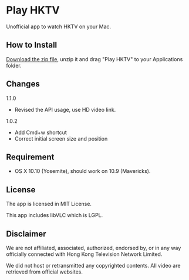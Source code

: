 Play HKTV
=========

Unofficial app to watch HKTV on your Mac.

How to Install
--------------

[Download the zip file](https://www.dropbox.com/s/v6943lz332yhdbp/Play%20HKTV_1.0.2.zip?dl=1), unzip it and drag "Play HKTV" to your Applications folder. 

Changes
-------

1.1.0

- Revised the API usage, use HD video link.

1.0.2

- Add Cmd+w shortcut
- Correct initial screen size and position

Requirement
-----------

- OS X 10.10 (Yosemite), should work on 10.9 (Mavericks).

License
-------

The app is licensed in MIT License. 

This app includes libVLC which is LGPL.

Disclaimer
----------

We are not affiliated, associated, authorized, endorsed by, or in any way officially connected with Hong Kong Television Network Limited.

We did not host or retransmitted any copyrighted contents. All video are retrieved from official websites.
